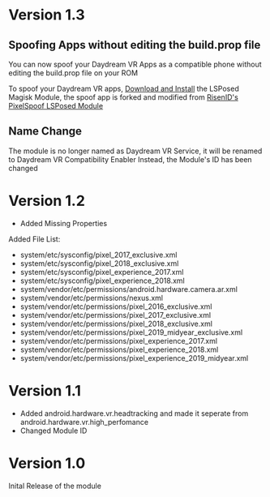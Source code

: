 # Version 1.3
## Spoofing Apps without editing the build.prop file

You can now spoof your Daydream VR Apps as a compatible phone without editing the build.prop file on your ROM

To spoof your Daydream VR apps, [Download and Install](https://github.com/LSPosed/LSPosed) the LSPosed Magisk Module, the spoof app is forked and modified from [RisenID's PixelSpoof LSPosed Module](https://github.com/RisenID/PixelSpoof/tree/caiman)

## Name Change
The module is no longer named as Daydream VR Service, it will be renamed to Daydream VR Compatibility Enabler Instead, the Module's ID has been changed


# Version 1.2
- Added Missing Properties

Added File List:
- system/etc/sysconfig/pixel_2017_exclusive.xml
- system/etc/sysconfig/pixel_2018_exclusive.xml
- system/etc/sysconfig/pixel_experience_2017.xml
- system/etc/sysconfig/pixel_experience_2018.xml
- system/vendor/etc/permissions/android.hardware.camera.ar.xml
- system/vendor/etc/permissions/nexus.xml
- system/vendor/etc/permissions/pixel_2016_exclusive.xml
- system/vendor/etc/permissions/pixel_2017_exclusive.xml
- system/vendor/etc/permissions/pixel_2018_exclusive.xml
- system/vendor/etc/permissions/pixel_2019_midyear_exclusive.xml
- system/vendor/etc/permissions/pixel_experience_2017.xml
- system/vendor/etc/permissions/pixel_experience_2018.xml
- system/vendor/etc/permissions/pixel_experience_2019_midyear.xml

# Version 1.1
- Added android.hardware.vr.headtracking and made it seperate from android.hardware.vr.high_perfomance
- Changed Module ID

# Version 1.0
Inital Release of the module